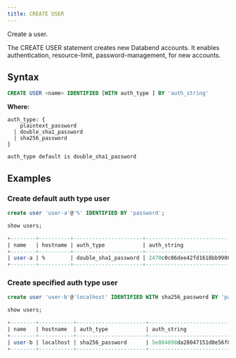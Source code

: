 ```yaml
---
title: CREATE USER
---
```


Create a user.

The CREATE USER statement creates new Databend accounts. It enables authentication, resource-limit, password-management, for new accounts. 

## Syntax

```sql
CREATE USER <name> IDENTIFIED [WITH auth_type ] BY 'auth_string'
```

**Where:**

```
auth_type: {
    plaintext_password
  | double_sha1_password
  | sha256_password
}

auth_type default is double_sha1_password
```

## Examples

### Create default auth type user

```sql title='mysql>'
create user 'user-a'@'%' IDENTIFIED BY 'password';
```

```sql title='mysql>'
show users;
```

```sql
+--------+----------+----------------------+------------------------------------------+
| name   | hostname | auth_type            | auth_string                              |
+--------+----------+----------------------+------------------------------------------+
| user-a | %        | double_sha1_password | 2470c0c06dee42fd1618bb99005adca2ec9d1e19 |
+--------+----------+----------------------+------------------------------------------+
```


### Create specified auth type user
```sql title='mysql>'
create user 'user-b'@'localhost' IDENTIFIED WITH sha256_password BY 'password';
```

```sql title='mysql>'
show users;
```

```sql
+--------+-----------+----------------------+------------------------------------------------------------------+
| name   | hostname  | auth_type            | auth_string                                                      |
+--------+-----------+----------------------+------------------------------------------------------------------+
| user-b | localhost | sha256_password      | 5e884898da28047151d0e56f8dc6292773603d0d6aabbdd62a11ef721d1542d8 |
+--------+-----------+----------------------+------------------------------------------------------------------+
```